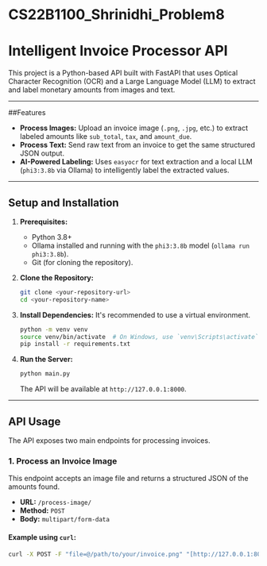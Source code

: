 # CS22B1100_Shrinidhi_Problem8

# Intelligent Invoice Processor API

This project is a Python-based API built with FastAPI that uses Optical Character Recognition (OCR) and a Large Language Model (LLM) to extract and label monetary amounts from images and text.

---
##Features

* **Process Images:** Upload an invoice image (`.png`, `.jpg`, etc.) to extract labeled amounts like `sub_total`, `tax`, and `amount_due`.
* **Process Text:** Send raw text from an invoice to get the same structured JSON output.
* **AI-Powered Labeling:** Uses `easyocr` for text extraction and a local LLM (`phi3:3.8b` via Ollama) to intelligently label the extracted values.

---
##  Setup and Installation

1.  **Prerequisites:**
    * Python 3.8+
    * Ollama installed and running with the `phi3:3.8b` model (`ollama run phi3:3.8b`).
    * Git (for cloning the repository).

2.  **Clone the Repository:**
    ```bash
    git clone <your-repository-url>
    cd <your-repository-name>
    ```

3.  **Install Dependencies:**
    It's recommended to use a virtual environment.
    ```bash
    python -m venv venv
    source venv/bin/activate  # On Windows, use `venv\Scripts\activate`
    pip install -r requirements.txt
    ```

4.  **Run the Server:**
    ```bash
    python main.py
    ```
    The API will be available at `http://127.0.0.1:8000`.

---
##  API Usage

The API exposes two main endpoints for processing invoices.

### **1. Process an Invoice Image**

This endpoint accepts an image file and returns a structured JSON of the amounts found.

* **URL:** `/process-image/`
* **Method:** `POST`
* **Body:** `multipart/form-data`

#### **Example using `curl`:**
```bash
curl -X POST -F "file=@/path/to/your/invoice.png" "[http://127.0.0.1:8000/process-image/](http://127.0.0.1:8000/process-image/)"
